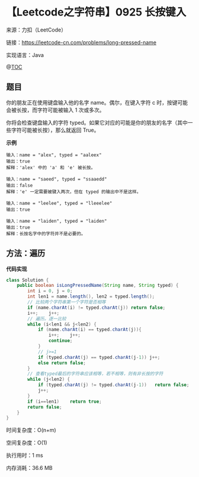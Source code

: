 # 【Leetcode之字符串】0925 长按键入

来源：力扣（LeetCode）

链接：https://leetcode-cn.com/problems/long-pressed-name

实现语言：Java

@[TOC](目录)

##  题目

你的朋友正在使用键盘输入他的名字 name。偶尔，在键入字符 c 时，按键可能会被长按，而字符可能被输入 1 次或多次。

你将会检查键盘输入的字符 typed。如果它对应的可能是你的朋友的名字（其中一些字符可能被长按），那么就返回 True。

**示例**

```
输入：name = "alex", typed = "aaleex"
输出：true
解释：'alex' 中的 'a' 和 'e' 被长按。

输入：name = "saeed", typed = "ssaaedd"
输出：false
解释：'e' 一定需要被键入两次，但在 typed 的输出中不是这样。

输入：name = "leelee", typed = "lleeelee"
输出：true

输入：name = "laiden", typed = "laiden"
输出：true
解释：长按名字中的字符并不是必要的。
```

## 方法：遍历

**代码实现**

```java
class Solution {
    public boolean isLongPressedName(String name, String typed) {
        int i = 0, j = 0;
        int len1 = name.length(), len2 = typed.length();
        // 比较两个字符串第一个字符是否相等
        if (name.charAt(i) != typed.charAt(j)) return false;
        i++;    j++;
        // 遍历。逐一比较
        while (i<len1 && j<len2) {
            if (name.charAt(i) == typed.charAt(j)){
                i++;    j++;
                continue;
            }
            // j>=1
            if (typed.charAt(j) == typed.charAt(j-1)) j++;
            else return false;
        }       
        // 查看typed最后的字符串应该相等，若不相等，则有非长按的字符
        while (j<len2) {
            if (typed.charAt(j) != typed.charAt(j-1))   return false;
            j++;
        }
        if (i==len1)    return true;
        return false;
    }
}
```

时间复杂度：O(n+m)	

空间复杂度：O(1)

执行用时：1 ms

内存消耗：36.6 MB

